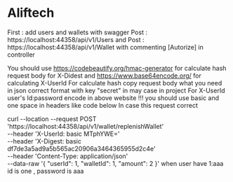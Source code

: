 # Aliftech
First : add users and wallets with swagger Post : https://localhost:44358/api/v1/Users and Post : https://localhost:44358/api/v1/Wallet with commenting [Autorize] in controller 

You should use https://codebeautify.org/hmac-generator for calculate hash request body for X-Didest and https://www.base64encode.org/ for calculating X-UserId
For calculate hash copy request body what you need in json correct format with key "secret" in may case in project
For X-UserId user's Id:password encode in above website
!!! you should use basic and one space in headers like code below
In case this request correct 

curl --location --request POST 'https://localhost:44358/api/v1/wallet/replenishWallet' \
--header 'X-UserId: basic MTphYWE=' \
--header 'X-Digest: basic df7de3a5ad9a5b565ac20906a3464365955d2c4e' \
--header 'Content-Type: application/json' \
--data-raw '{
  "userId": 1,
  "walletId": 1,
  "amount": 2
}'
when user have 1:aaa id is one , password is aaa
